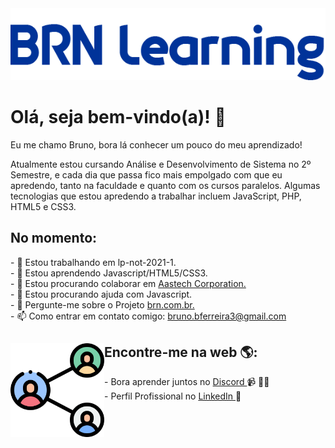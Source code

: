 <img src="images/logo-learning.png" alt="logo brn-learning">

<h1>Olá, seja bem-vindo(a)! 👋 </h1>
<p>Eu me chamo Bruno, bora lá conhecer um pouco do meu aprendizado!</p>

<p>Atualmente estou cursando Análise e Desenvolvimento de Sistema no 2º Semestre, e cada dia que passa fico mais empolgado com que eu apredendo, tanto na faculdade e quanto com os cursos paralelos. Algumas tecnologias que estou apredendo a trabalhar incluem JavaScript, PHP, HTML5 e CSS3. </p>

<h2> No momento:</h2>

<p>- 🔭 Estou trabalhando em lp-not-2021-1.<br>
- 🌱 Estou aprendendo Javascript/HTML5/CSS3.<br>
- 👯 Estou procurando colaborar em <a href="https://github.com/brn-borges/aatstech-corporation">Aastech Corporation.</a><br>
- 🤔 Estou procurando ajuda com Javascript.<br>
- 💬 Pergunte-me sobre o Projeto <a href="https://github.com/brn-borges/brn.com.br">brn.com.br.</a><br>
- 📫 Como entrar em contato comigo: <a href="mailto:bruno.bferreira3@gmail.com">bruno.bferreira3@gmail.com</a></p>



## Encontre-me na web 🌎: <img align = "left" width = "150" height = "150" src = "images/compartilhar.png"> </a>
<p>- Bora aprender juntos no <a href="https://discord.com/channels/@brnborges#4591"> Discord </a> 📹 ✍🏾<br>
- Perfil Profissional no <a href="https://www.linkedin.com/in/brn-borges/"> LinkedIn </a> 💼</p>

